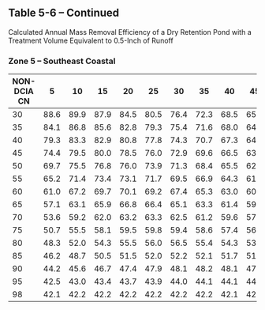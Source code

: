 ## Table 5-6 – Continued
Calculated Annual Mass Removal Efficiency of a Dry Retention Pond with a Treatment Volume Equivalent to 0.5-Inch of Runoff

### Zone 5 – Southeast Coastal

| NON-DCIA CN | 5 | 10 | 15 | 20 | 25 | 30 | 35 | 40 | 45 | 50 | 55 | 60 | 65 | 70 | 75 | 80 | 85 | 90 | 95 | 100 |
|-------------|---|----|----|----|----|----|----|----|----|----|----|----|----|----|----|----|----|----|----|----|
| 30 | 88.6 | 89.9 | 87.9 | 84.5 | 80.5 | 76.4 | 72.3 | 68.5 | 65.1 | 61.9 | 58.9 | 56.2 | 53.7 | 51.4 | 49.3 | 47.3 | 45.5 | 43.8 | 42.2 | 40.8 |
| 35 | 84.1 | 86.8 | 85.6 | 82.8 | 79.3 | 75.4 | 71.6 | 68.0 | 64.6 | 61.5 | 58.7 | 56.0 | 53.6 | 51.3 | 49.2 | 47.3 | 45.5 | 43.8 | 42.2 | 40.8 |
| 40 | 79.3 | 83.3 | 82.9 | 80.8 | 77.8 | 74.3 | 70.7 | 67.3 | 64.1 | 61.1 | 58.3 | 55.8 | 53.4 | 51.1 | 49.1 | 47.2 | 45.4 | 43.8 | 42.2 | 40.8 |
| 45 | 74.4 | 79.5 | 80.0 | 78.5 | 76.0 | 72.9 | 69.6 | 66.5 | 63.4 | 60.6 | 57.9 | 55.4 | 53.1 | 51.0 | 48.9 | 47.1 | 45.3 | 43.7 | 42.2 | 40.8 |
| 50 | 69.7 | 75.5 | 76.8 | 76.0 | 73.9 | 71.3 | 68.4 | 65.5 | 62.6 | 60.0 | 57.4 | 55.0 | 52.8 | 50.7 | 48.8 | 47.0 | 45.3 | 43.7 | 42.2 | 40.8 |
| 55 | 65.2 | 71.4 | 73.4 | 73.1 | 71.7 | 69.5 | 66.9 | 64.3 | 61.7 | 59.2 | 56.9 | 54.6 | 52.5 | 50.4 | 48.6 | 46.8 | 45.2 | 43.6 | 42.1 | 40.8 |
| 60 | 61.0 | 67.2 | 69.7 | 70.1 | 69.2 | 67.4 | 65.3 | 63.0 | 60.6 | 58.4 | 56.2 | 54.0 | 52.0 | 50.1 | 48.3 | 46.6 | 45.0 | 43.5 | 42.1 | 40.8 |
| 65 | 57.1 | 63.1 | 65.9 | 66.8 | 66.4 | 65.1 | 63.3 | 61.4 | 59.4 | 57.3 | 55.3 | 53.4 | 51.5 | 49.7 | 48.0 | 46.4 | 44.9 | 43.4 | 42.1 | 40.8 |
| 70 | 53.6 | 59.2 | 62.0 | 63.2 | 63.3 | 62.5 | 61.2 | 59.6 | 57.9 | 56.1 | 54.3 | 52.6 | 50.9 | 49.2 | 47.6 | 46.1 | 44.7 | 43.3 | 42.0 | 40.8 |
| 75 | 50.7 | 55.5 | 58.1 | 59.5 | 59.8 | 59.4 | 58.6 | 57.4 | 56.1 | 54.6 | 53.1 | 51.6 | 50.1 | 48.6 | 47.1 | 45.8 | 44.4 | 43.2 | 41.9 | 40.8 |
| 80 | 48.3 | 52.0 | 54.3 | 55.5 | 56.0 | 56.5 | 55.4 | 54.3 | 53.2 | 52.1 | 51.0 | 50.0 | 48.9 | 47.8 | 46.5 | 45.3 | 44.1 | 43.0 | 41.7 | 40.8 |
| 85 | 46.2 | 48.7 | 50.5 | 51.5 | 52.0 | 52.2 | 52.1 | 51.7 | 51.1 | 50.3 | 49.6 | 48.6 | 47.6 | 46.7 | 45.6 | 44.3 | 43.1 | 42.0 | 41.0 | 40.8 |
| 90 | 44.2 | 45.6 | 46.7 | 47.4 | 47.9 | 48.1 | 48.2 | 48.1 | 47.8 | 47.4 | 46.9 | 46.4 | 45.7 | 45.1 | 44.4 | 43.7 | 43.0 | 42.2 | 41.5 | 40.8 |
| 95 | 42.5 | 43.0 | 43.4 | 43.7 | 43.9 | 44.0 | 44.1 | 44.1 | 44.1 | 44.1 | 44.0 | 43.8 | 43.2 | 43.0 | 42.7 | 42.3 | 42.0 | 41.6 | 41.2 | 40.8 |
| 98 | 42.1 | 42.2 | 42.2 | 42.2 | 42.2 | 42.2 | 42.2 | 42.1 | 42.1 | 42.0 | 41.9 | 41.8 | 41.7 | 41.6 | 41.5 | 41.4 | 41.2 | 41.1 | 41.0 | 40.8 |
